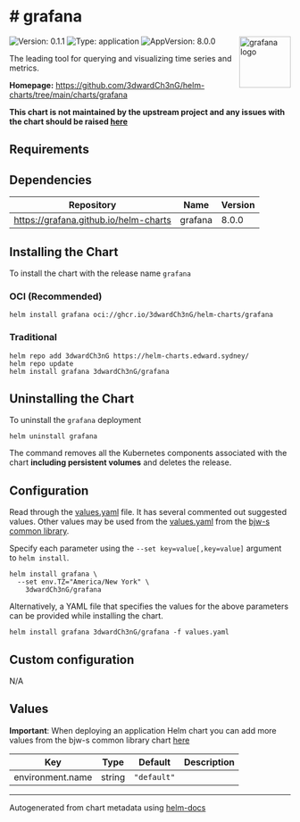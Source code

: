 # # grafana

<img src="https://docs.checkmk.com/latest/images/grafana_logo.png" align="right" width="92" alt="grafana logo">

![Version: 0.1.1](https://img.shields.io/badge/Version-0.1.1-informational?style=flat)
![Type: application](https://img.shields.io/badge/Type-application-informational?style=flat)
![AppVersion: 8.0.0](https://img.shields.io/badge/AppVersion-8.0.0-informational?style=flat)

The leading tool for querying and visualizing time series and metrics.

**Homepage:** <https://github.com/3dwardCh3nG/helm-charts/tree/main/charts/grafana>

**This chart is not maintained by the upstream project and any issues with the chart should be raised
[here](https://helm-charts.edward.sydney//issues/new?assignees=3dwardCh3nG&labels=bug&template=bug_report.yaml&name=grafana&version=0.1.1)**

## Requirements

## Dependencies

| Repository | Name | Version |
|------------|------|---------|
| <https://grafana.github.io/helm-charts> | grafana | 8.0.0 |

## Installing the Chart

To install the chart with the release name `grafana`

### OCI (Recommended)

```console
helm install grafana oci://ghcr.io/3dwardCh3nG/helm-charts/grafana
```

### Traditional

```console
helm repo add 3dwardCh3nG https://helm-charts.edward.sydney/
helm repo update
helm install grafana 3dwardCh3nG/grafana
```

## Uninstalling the Chart

To uninstall the `grafana` deployment

```console
helm uninstall grafana
```

The command removes all the Kubernetes components associated with the chart **including persistent volumes** and deletes the release.

## Configuration

Read through the [values.yaml](./values.yaml) file. It has several commented out suggested values.
Other values may be used from the [values.yaml](https://github.com/bjw-s/helm-charts/tree/main/charts/library/common/values.yaml) from the [bjw-s common library](https://github.com/bjw-s/helm-charts/tree/main/charts/library/common).

Specify each parameter using the `--set key=value[,key=value]` argument to `helm install`.

```console
helm install grafana \
  --set env.TZ="America/New York" \
    3dwardCh3nG/grafana
```

Alternatively, a YAML file that specifies the values for the above parameters can be provided while installing the chart.

```console
helm install grafana 3dwardCh3nG/grafana -f values.yaml
```

## Custom configuration

N/A

## Values

**Important**: When deploying an application Helm chart you can add more values from the bjw-s common library chart [here](https://github.com/bjw-s/helm-charts/tree/main/charts/library/common)

| Key | Type | Default | Description |
|-----|------|---------|-------------|
| environment.name | string | `"default"` |  |

---
Autogenerated from chart metadata using [helm-docs](https://github.com/norwoodj/helm-docs)
